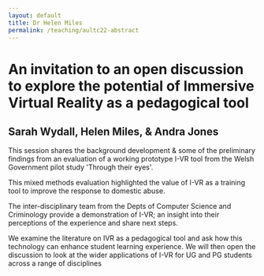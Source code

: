 ```yaml
---
layout: default
title: Dr Helen Miles
permalink: /teaching/aultc22-abstract
---
```


# An invitation to an open discussion to explore the potential of Immersive Virtual Reality as a pedagogical tool
## Sarah Wydall, Helen Miles, & Andra Jones

This session shares the background development & some of the preliminary findings from an evaluation of a working prototype I-VR tool from the Welsh Government pilot study 'Through their eyes'.

This mixed methods evaluation highlighted the value of I-VR as a training tool to improve the response to domestic abuse. 
 
The inter-disciplinary team from the Depts of Computer Science and Criminology provide a demonstration of I-VR; an insight into their perceptions of the experience and share next steps.

We examine the literature on IVR as a pedagogical tool and ask how this technology can enhance student learning experience.  We will then open the discussion to look at the wider applications of I-VR for UG and PG students across a range of disciplines
